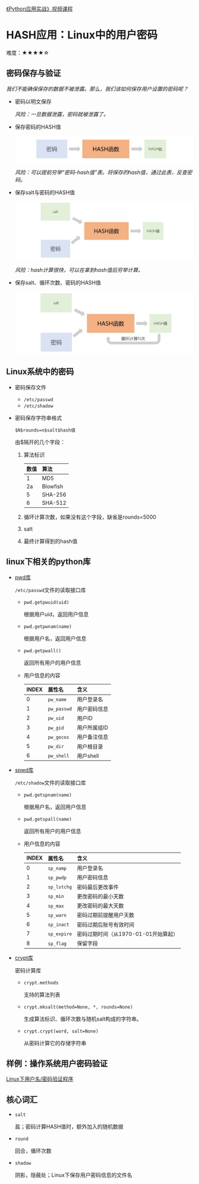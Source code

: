 [《Python应用实战》视频课程](https://study.163.com/course/courseMain.htm?courseId=1209533804&share=2&shareId=400000000624093)

# HASH应用：Linux中的用户密码

难度：★★★★☆

## 密码保存与验证

*我们不能确保保存的数据不被泄露。那么，我们该如何保存用户设置的密码呢？*

- 密码以明文保存

  *风险：一旦数据泄露，密码就被泄露了。*
    
- 保存密码的HASH值

  ![密码简单hash](images/passwd_hash.JPG)

  *风险：可以提前穷举“密码-hash值”表。将保存的hash值，通过此表，反查密码。*

- 保存salt与密码的HASH值

  ![密码hash+salt](images/passwd_hash_salt.JPG)

  *风险：hash计算很快，可以在拿到hash值后穷举计算。*

- 保存salt、循环次数、密码的HASH值

  ![密码hash+salt+round](images/passwd_hash_salt_round.JPG)


## Linux系统中的密码

- 密码保存文件
    + `/etc/passwd`
    + `/etc/shadow`
- 密码保存字符串格式

  `$N$rounds=n$salt$hash值`

  由$隔开的几个字段：
    1. 算法标识
    
       |数值|算法|
       | :-----| :---- |
       |1|MD5|
       |2a|Blowfish|
       |5|SHA-256|
       |6|SHA-512|

    2. 循环计算次数，如果没有这个字段，缺省是rounds=5000
    3. salt
    4. 最终计算得到的hash值

## linux下相关的python库

- [pwd库](https://docs.python.org/3/library/pwd.html)

  `/etc/passwd`文件的读取接口库

  - `pwd.getpwuid(uid)`

    根据用户uid，返回用户信息

  - `pwd.getpwnam(name)`

    根据用户名，返回用户信息

  - `pwd.getpwall()`

    返回所有用户的用户信息

  - 用户信息的内容

    |INDEX|属性名|含义|
    | :-----| :-----| :-----|
    |0|`pw_name`|用户登录名|
    |1|`pw_passwd`|用户密码信息|
    |2|`pw_uid`|用户ID|
    |3|`pw_gid`|用户所属组ID|
    |4|`pw_gecos`|用户备注信息|
    |5|`pw_dir`|用户根目录|
    |6|`pw_shell`|用户shell|

- [spwd库](https://docs.python.org/3/library/spwd.html)

  `/etc/shadow`文件的读取接口库

  - `pwd.getspnam(name)`

    根据用户名，返回用户信息

  - `pwd.getspall(name)`

    返回所有用户的用户信息

  - 用户信息的内容

    |INDEX|属性名|含义|
    | :-----| :-----| :-----|
    |0|`sp_namp`|用户登录名|
    |1|`sp_pwdp`|用户密码信息|
    |2|`sp_lstchg`|密码最后更改事件|
    |3|`sp_min`|更改密码的最小天数|
    |4|`sp_max`|更改密码的最大天数|
    |5|`sp_warn`|密码过期前提醒用户天数|
    |6|`sp_inact`|密码过期后账号有效时间|
    |7|`sp_expire`|密码过期时间（从1970-01-01开始算起）|
    |8|`sp_flag`|保留字段|

- [crypt库](https://docs.python.org/3/library/crypt.html)

  密码计算库

    + `crypt.methods`

      支持的算法列表

    + `crypt.mksalt(method=None, *, rounds=None)`

      生成算法标识、循环次数与随机salt构成的字符串。

    + `crypt.crypt(word, salt=None)`

      从密码计算它的存储字符串


## 样例：操作系统用户密码验证

[Linux下用户名/密码验证程序](programs/linux_login.py)


## 核心词汇

- `salt`

  盐；密码计算HASH值时，额外加入的随机数据

- `round`

  回合，循环次数

- `shadow`

  阴影，隐蔽处；Linux下保存用户密码信息的文件名
